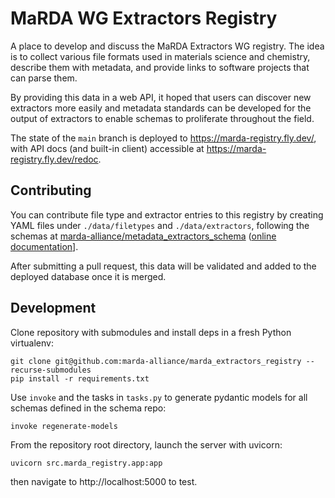 # MaRDA WG Extractors Registry

A place to develop and discuss the MaRDA Extractors WG registry.
The idea is to collect various file formats used in materials science and chemistry, describe them with metadata, and provide links to software projects that can parse them.

By providing this data in a web API, it hoped that users can discover new extractors more easily and metadata standards can be developed for the output of extractors to enable schemas to proliferate throughout the field.

The state of the `main` branch is deployed to https://marda-registry.fly.dev/, with API docs (and built-in client) accessible at https://marda-registry.fly.dev/redoc.

## Contributing

You can contribute file type and extractor entries to this registry by creating YAML files under `./data/filetypes` and `./data/extractors`, following the schemas at [marda-alliance/metadata_extractors_schema](https://github.com/marda-alliance/metadata_extractors_schema) ([online documentation](https://marda-alliance.github.io/metadata_extractors_schema)].

After submitting a pull request, this data will be validated and added to the deployed database once it is merged.

## Development

Clone repository with submodules and install deps in a fresh Python virtualenv:

```
git clone git@github.com:marda-alliance/marda_extractors_registry --recurse-submodules
pip install -r requirements.txt
```

Use `invoke` and the tasks in `tasks.py` to generate pydantic models for all
schemas defined in the schema repo:

```
invoke regenerate-models
```

From the repository root directory, launch the server with uvicorn:

```
uvicorn src.marda_registry.app:app
```

then navigate to http://localhost:5000 to test.
